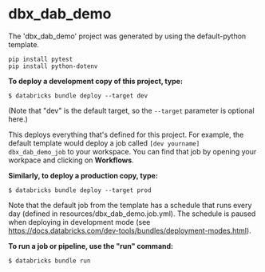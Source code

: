 # dbx_dab_demo

The 'dbx_dab_demo' project was generated by using the default-python template.

```
pip install pytest
pip install python-dotenv
```

**To deploy a development copy of this project, type:**

```
$ databricks bundle deploy --target dev
```
(Note that "dev" is the default target, so the `--target` parameter
is optional here.)

This deploys everything that's defined for this project.
For example, the default template would deploy a job called
`[dev yourname] dbx_dab_demo_job` to your workspace.
You can find that job by opening your workpace and clicking on **Workflows**.

**Similarly, to deploy a production copy, type:**

```
$ databricks bundle deploy --target prod
```

   Note that the default job from the template has a schedule that runs every day
   (defined in resources/dbx_dab_demo.job.yml). The schedule
   is paused when deploying in development mode (see
   https://docs.databricks.com/dev-tools/bundles/deployment-modes.html).

**To run a job or pipeline, use the "run" command:**

```
$ databricks bundle run
```